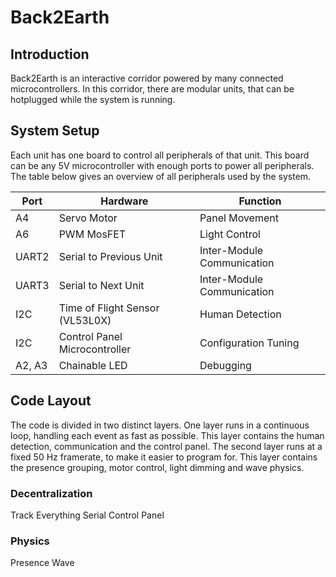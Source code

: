 # Back2Earth

## Introduction

Back2Earth is an interactive corridor powered by many connected microcontrollers.
In this corridor, there are modular units, that can be hotplugged while the system is running.

## System Setup

Each unit has one board to control all peripherals of that unit.
This board can be any 5V microcontroller with enough ports to power all peripherals.
The table below gives an overview of all peripherals used by the system.

| Port | Hardware | Function |
| ------------- | ------------- | ---------- |
| A4 | Servo Motor | Panel Movement |
| A6 | PWM MosFET | Light Control |
| UART2 | Serial to Previous Unit | Inter-Module Communication |
| UART3 | Serial to Next Unit | Inter-Module Communication |
| I2C | Time of Flight Sensor (VL53L0X) | Human Detection |
| I2C | Control Panel Microcontroller | Configuration Tuning |
| A2, A3 | Chainable LED | Debugging |

## Code Layout

The code is divided in two distinct layers.
One layer runs in a continuous loop, handling each event as fast as possible.
This layer contains the human detection, communication and the control panel.
The second layer runs at a fixed 50 Hz framerate, to make it easier to program for.
This layer contains the presence grouping, motor control, light dimming and wave physics.

### Decentralization

Track Everything
Serial
Control Panel

### Physics

Presence
Wave
